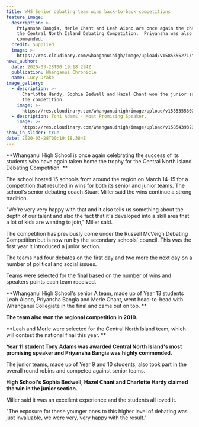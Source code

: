 ```yaml
---
title: WHS Senior debating team wins back-to-back competitions
feature_image:
  description: >-
    Priyansha Bangia, Merle Chant and Leah Aiono are once again the champions of
    the Central North Island Debating Competition.  Priyansha was also highly
    commended.
  credit: Supplied
  image: >-
    https://res.cloudinary.com/whanganuihigh/image/upload/v1585355271/News/Debating.Snr.-Chron-28.3.20.jpg
news_author:
  date: 2020-03-28T00:19:18.294Z
  publication: Whanganui Chronicle
  name: Lucy Drake
image_gallery:
  - description: >-
      Charlotte Hardy, Sophia Bedwell and Hazel Chant won the junior section of
      the competition.
    image: >-
      https://res.cloudinary.com/whanganuihigh/image/upload/v1585355302/News/Debating.Jnr._Chron_28.3.20.jpg
  - description: Toni Adams - Most Promising Speaker.
    image: >-
      https://res.cloudinary.com/whanganuihigh/image/upload/v1585439320/News/Tony_Adams_was_awarded_Central_North_Island_s_most_promising_speaker.jpg
show_in_slider: true
date: 2020-03-28T00:19:18.384Z
---
```

**Whanganui High School is once again celebrating the success of its students who have again taken home the trophy for the Central North Island Debating Competition.**

The school hosted 15 schools from around the region on March 14-15 for a competition that resulted in wins for both its senior and junior teams. The school's senior debating coach Stuart Miller said the wins continue a strong tradition.

"We're very very happy with that and it also tells us something about the depth of our talent and also the fact that it's developed into a skill area that a lot of kids are wanting to join," Miller said.

The competition has previously come under the Russell McVeigh Debating Competition but is now run by the secondary schools' council. This was the first year it introduced a junior section.

The teams had four debates on the first day and two more the next day on a number of political and social issues.

Teams were selected for the final based on the number of wins and speakers points each team received.

**Whanganui High School's senior A team, made up of Year 13 students Leah Aiono, Priyansha Bangia and Merle Chant, went head-to-head with Whanganui Collegiate in the final and came out on top.**

**The team also won the regional competition in 2019.**

**Leah and Merle were selected for the Central North Island team, which will contest the national final this year.**

**Year 11 student Tony Adams was awarded Central North Island's most promising speaker and Priyansha Bangia was highly commended.**

The junior teams, made up of Year 9 and 10 students, also took part in the overall round robins and competed against senior teams.

**High School's Sophia Bedwell, Hazel Chant and Charlotte Hardy claimed the win in the junior section.**

Miller said it was an excellent experience and the students all loved it.

"The exposure for these younger ones to this higher level of debating was just invaluable, we were very, very happy with the result."
